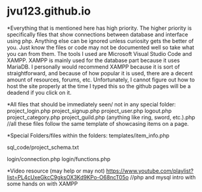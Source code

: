# jvu123.github.io

*Everything that is mentioned here has high priority.
  The higher priority is specifically files that show connections between database and interface using php.
  Anything else can be ignored unless curiosity gets the better of you.
  Just know the files or code may not be documented well so take what you can from them.
  The tools I used are Microsoft Visual Studio Code and XAMPP.
  XAMPP is mainly used for the database part because it uses MariaDB.
  I personally would recommend XAMPP because it is sort of straightforward,
  and because of how popular it is used, there are a decent amount of resources, forums, etc.
  Unfortunately, I cannot figure out how to host the site properly at the time I typed this so the github pages will be a deadend if you click on it.

*All files that should be immediately seen/ not in any special folder:
  project_login.php
  project_signup.php
  project_user.php
  logout.php
  project_category.php
  project_guild.php
  (anything like ring, sword, etc.).php //all these files follow the same template of showcasing items on a page.

*Special Folders/files within the folders:
  templates/item_info.php

  sql_code/project_schema.txt

  login/connection.php
  login/functions.php
  
*Video resource (may help or may not)
  https://www.youtube.com/playlist?list=PL4cUxeGkcC9gksOX3Kd9KPo-O68ncT05o //php and mysql intro with some hands on with XAMPP




